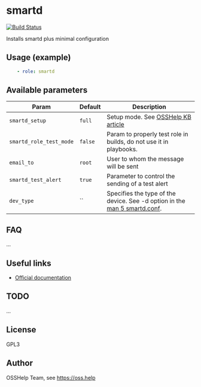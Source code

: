 # smartd

[![Build Status](https://drone.osshelp.ru/api/badges/ansible/smartd/status.svg)](https://drone.osshelp.ru/ansible/smartd)

Installs smartd plus minimal configuration

## Usage (example)

```yaml
    - role: smartd
```

## Available parameters

| Param | Default | Description |
| -------- | -------- | -------- |
| `smartd_setup` | `full` | Setup mode. See [OSSHelp KB article](https://oss.help/kb4895) |
| `smartd_role_test_mode` | `false` | Param to properly test role in builds, do not use it in playbooks. |
| `email_to` | `root` | User to whom the message will be sent |
| `smartd_test_alert` | `true` | Parameter to control the sending of a test alert |
| `dev_type` | `` | Specifies the type of the device. See -d option in the [man 5 smartd.conf](https://linux.die.net/man/5/smartd.conf). |

## FAQ

...

## Useful links

- [Official documentation](https://www.smartmontools.org/wiki/TocDoc)

## TODO

...

## License

GPL3

## Author

OSSHelp Team, see <https://oss.help>
